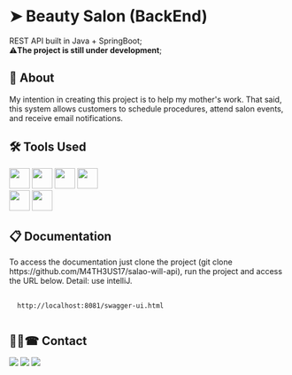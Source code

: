 <h1>➤ Beauty Salon (BackEnd) </h1>
<p>
  REST API built in Java + SpringBoot;<br>
  ⚠<strong>The project is still under development</strong>;
</p>


<h2> 📍 About </h2>
<p>
 My intention in creating this project is to help my mother's work. 
 That said, this system allows customers to schedule procedures, attend salon events, and receive email notifications.
</p>

<h2> 🛠️ Tools Used </h2>
<p>
 <img height="37em" src="https://img.shields.io/badge/Java-ED8B00?style=for-the-badge&logo=java&logoColor=white"/>
 <img height="37em" src="https://img.shields.io/badge/JWT-000000?style=for-the-badge&logo=JSON%20web%20tokens&logoColor=white"/>
 <img height="37em" src="https://img.shields.io/badge/PostgreSQL-316192?style=for-the-badge&logo=postgresql&logoColor=white"/>
 <img height="37em" src="https://img.shields.io/badge/Spring-6DB33F?style=for-the-badge&logo=spring&logoColor=white"/><br>
 <img height="37em" src="https://img.shields.io/badge/Thymeleaf-%23005C0F.svg?style=for-the-badge&logo=Thymeleaf&logoColor=white"/>
 <img height="37em" src="https://img.shields.io/badge/Swagger-316192?style=for-the-badge&logo=swagger&logoColor=white"/>
</p>

<h2>📋 Documentation</h2>
<p>
  To access the documentation just clone the project (git clone https://github.com/M4TH3US17/salao-will-api), run the project and access the URL below. 
  Detail: use intelliJ.
</p>
<pre>
 <code>
  http://localhost:8081/swagger-ui.html
 </code>
</pre>
 
<h2>👨‍💻☎ Contact</h2>
<div>    
  <a href="https://mail.google.com/mail/u/?authuser=matheusdalvino50@gmail.com" target="_blank"><img src="https://img.shields.io/badge/Gmail-D14836?style=for-the-badge&logo=gmail&logoColor=white" target="_blank"></a>
  <a href="https://www.instagram.com/math3us.css/" target="_blank"><img src="https://img.shields.io/badge/Instagram-E4405F?style=for-the-badge&logo=instagram&logoColor=white" target="_blank"></a>
  <a href="https://www.linkedin.com/in/matheus-dalvino-478400207/" target="_blank"><img src="https://img.shields.io/badge/LinkedIn-0077B5?style=for-the-badge&logo=linkedin&logoColor=white" target="_blank"></a>
</div>
